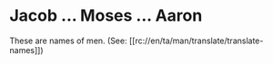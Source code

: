 # Jacob ... Moses ... Aaron

These are names of men. (See: [[rc://en/ta/man/translate/translate-names]])

